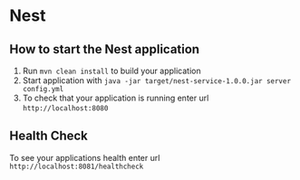 # Nest

How to start the Nest application
---

1. Run `mvn clean install` to build your application
1. Start application with `java -jar target/nest-service-1.0.0.jar server config.yml`
1. To check that your application is running enter url `http://localhost:8080`

Health Check
---

To see your applications health enter url `http://localhost:8081/healthcheck`
